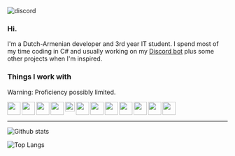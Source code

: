 
![discord](https://user-images.githubusercontent.com/46462862/121159978-f8f76f80-c84b-11eb-854b-b7af63b45805.png)

### Hi.

I'm a Dutch-Armenian developer and 3rd year IT student. I spend most of my time coding in C# and usually working on my [Discord bot](https://konek0.nl/) plus some other projects when I'm inspired.

### Things I work with
Warning: Proficiency possibly limited.

<img align="left" alt="" width="30px" src="https://static.cdnlogo.com/logos/c/27/c.svg" />
<img align="left" alt="" width="30px" src="https://upload.wikimedia.org/wikipedia/commons/a/a3/.NET_Logo.svg" />
<img align="left" alt="" width="30px" src="https://upload.wikimedia.org/wikipedia/commons/c/c3/Python-logo-notext.svg" />
<img align="left" alt="" width="30px" src="https://upload.wikimedia.org/wikipedia/commons/6/61/HTML5_logo_and_wordmark.svg" />
<img align="left" alt="" width="22px" src="https://upload.wikimedia.org/wikipedia/commons/d/d5/CSS3_logo_and_wordmark.svg" />
<img align="left" alt="" width="30px" src="https://upload.wikimedia.org/wikipedia/commons/9/99/Unofficial_JavaScript_logo_2.svg" />
<img align="left" alt="" width="30px" src="https://upload.wikimedia.org/wikipedia/commons/c/cf/Lua-Logo.svg" />
<img align="left" alt="" width="30px" src="https://upload.wikimedia.org/wikipedia/commons/4/4b/Bash_Logo_Colored.svg" />
<img align="left" alt="" width="30px" src="https://upload.wikimedia.org/wikipedia/commons/5/59/Visual_Studio_Icon_2019.svg" />
<img align="left" alt="" width="30px" src="https://upload.wikimedia.org/wikipedia/commons/9/9a/Visual_Studio_Code_1.35_icon.svg" />
<img align="left" alt="" width="30px" src="https://upload.wikimedia.org/wikipedia/commons/3/3f/Git_icon.svg" />
<img alt="" width="30px" src="https://upload.wikimedia.org/wikipedia/commons/9/91/Octicons-mark-github.svg" />

---

![Github stats](https://github-readme-stats.vercel.app/api?username=VACEfron&hide=issues,stars&count_private=true&show_icons=true&theme=radical)

![Top Langs](https://github-readme-stats.vercel.app/api/top-langs/?username=VACEfron&layout=compact&theme=radical)
